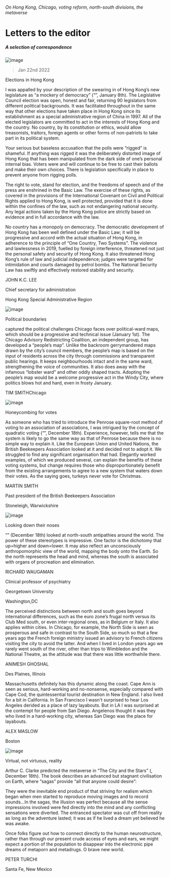 ###### On Hong Kong, Chicago, voting reform, north-south divisions, the metaverse
# Letters to the editor 
##### A selection of correspondence 
![image](images/20220108_ldp501_0.jpg) 
> Jan 22nd 2022 

Elections in Hong Kong
I was appalled by your description of the swearing in of Hong Kong’s new legislature as “a mockery of democracy” (“”, January 8th). The Legislative Council election was open, honest and fair, returning 90 legislators from different political backgrounds. It was facilitated throughout in the same way that other elections have taken place in Hong Kong since its establishment as a special administrative region of China in 1997. All of the elected legislators are committed to act in the interests of Hong Kong and the country. No country, by its constitution or ethics, would allow treasonists, traitors, foreign agents or other forms of non-patriots to take part in its political system.

Your serious but baseless accusation that the polls were “rigged” is shameful. If anything was rigged it was the deliberately distorted image of Hong Kong that has been manipulated from the dark side of one’s personal internal bias. Voters were and will continue to be free to cast their ballots and make their own choices. There is legislation specifically in place to prevent anyone from rigging polls.
The right to vote, stand for election, and the freedoms of speech and of the press are enshrined in the Basic Law. The exercise of these rights, as covered in the provisions of the International Covenant on Civil and Political Rights applied to Hong Kong, is well protected, provided that it is done within the confines of the law, such as not endangering national security. Any legal actions taken by the Hong Kong police are strictly based on evidence and in full accordance with the law.
No country has a monopoly on democracy. The democratic development of Hong Kong has been well defined under the Basic Law; it will be progressive and accord with the actual situation of Hong Kong, in adherence to the principle of “One Country, Two Systems”. The violence and lawlessness in 2019, fuelled by foreign interference, threatened not just the personal safety and security of Hong Kong. It also threatened Hong Kong’s rule of law and judicial independence; judges were targeted for intimidation and courts damaged by petrol bombs. The National Security Law has swiftly and effectively restored stability and security.
JOHN K.C. LEE
Chief secretary for administration
Hong Kong Special Administrative Region
![image](images/20220101_usd000.jpg) 

Political boundaries
captured the political challenges Chicago faces over political-ward maps, which should be a progressive and technical issue (January 1st). The Chicago Advisory Redistricting Coalition, an independent group, has developed a “people’s map”. Unlike the backroom gerrymandered maps drawn by the city’s council members, the people’s map is based on the input of residents across the city through commissions and transparent public hearings. It keeps neighbourhoods intact and in the same ward, strengthening the voice of communities. It also does away with the infamous “lobster ward” and other oddly shaped tracts. Adopting the people’s map would be a welcome progressive act in the Windy City, where politics blows hot and hard, even in frosty January.
TIM SMITHChicago
![image](images/20211218_xmd012.jpg) 

Honeycombing for votes
As someone who has tried to introduce the Penrose square-root method of voting to an association of associations, I was intrigued by the concept of quadratic voting (“”, December 18th). Experience, however, tells me that the system is likely to go the same way as that of Penrose because there is no simple way to explain it. Like the European Union and United Nations, the British Beekeepers Association looked at it and decided not to adopt it. We struggled to find any significant organisation that had. Elegantly worked examples, of which we produced several, can explain the benefits of these voting systems, but change requires those who disproportionately benefit from the existing arrangements to agree to a new system that waters down their votes. As the saying goes, turkeys never vote for Christmas.
MARTIN SMITH
Past president of the British Beekeepers Association
Stoneleigh, Warwickshire
![image](images/20211218_xmd015.jpg) 

Looking down their noses
“” (December 18th) looked at north-south antipathies around the world. The power of these stereotypes is impressive. One factor is the dichotomy that up=higher and down=lower. It may also reflect an unconsciously anthropomorphic view of the world, mapping the body onto the Earth. So the north represents the head and mind, whereas the south is associated with organs of procreation and elimination.
RICHARD WAUGAMAN
Clinical professor of psychiatry
Georgetown University
Washington,DC
The perceived distinctions between north and south goes beyond international differences, such as the euro zone’s frugal north versus its Club Med south, or even inter-regional ones, as in Belgium or Italy. It also applies within cities. In Chicago, for example, the North Side is seen as prosperous and safe in contrast to the South Side, so much so that a few years ago the French foreign ministry issued an advisory to French citizens visiting the city to avoid the latter. And when I lived in London years ago we rarely went south of the river, other than trips to Wimbledon and the National Theatre, as the attitude was that there was little worthwhile there.
ANIMESH GHOSHAL
Des Plaines, Illinois
Massachusetts definitely has this dynamic along the coast. Cape Ann is seen as serious, hard-working and no-nonsense, especially compared with Cape Cod, the quintessential tourist destination in New England. I also lived for a bit in California. In San Francisco I wasn't surprised to hear Los Angeles derided as a place of lazy layabouts. But in LA I was surprised at the contempt for people from San Diego. Angelenos thought it was they who lived in a hard-working city, whereas San Diego was the place for layabouts.
ALEX MASLOW
Boston
![image](images/20211218_wbd000.jpg) 

Virtual, not virtuous, reality
Arthur C. Clarke predicted the metaverse in “The City and the Stars” (, December 18th). The book describes an advanced but stagnant civilisation on Earth, where “sagas” provide “all that anyone could desire”:
They were the inevitable end product of that striving for realism which began when men started to reproduce moving images and to record sounds…In the sagas, the illusion was perfect because all the sense impressions involved were fed directly into the mind and any conflicting sensations were diverted. The entranced spectator was cut off from reality as long as the adventure lasted; it was as if he lived a dream yet believed he was awake.
Once folks figure out how to connect directly to the human neurostructure, rather than through our present crude access of eyes and ears, we might expect a portion of the population to disappear into the electronic pipe dreams of metaporn and metadrugs. O brave new world.
PETER TURCHI
Santa Fe, New Mexico
